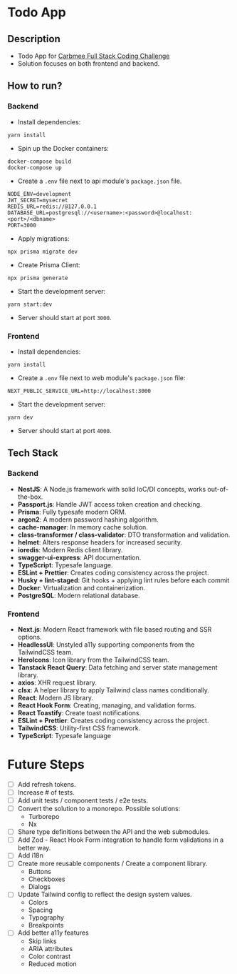 # Todo App

## Description

* Todo App
  for [Carbmee Full Stack Coding Challenge](https://github.com/carbmee/code_challenges/tree/master/full_stack_challenge)
* Solution focuses on both frontend and backend.

## How to run?

### Backend

* Install dependencies:

```shell
yarn install
```

* Spin up the Docker containers:

```docker
docker-compose build
docker-compose up
```

* Create a `.env` file next to api module's `package.json` file.

```dotenv
NODE_ENV=development
JWT_SECRET=mysecret
REDIS_URL=redis://@127.0.0.1
DATABASE_URL=postgresql://<username>:<password>@localhost:<port>/<dbname>
PORT=3000

```

* Apply migrations:

```shell
npx prisma migrate dev
```

* Create Prisma Client:

```shell
npx prisma generate
```

* Start the development server:

```shell
yarn start:dev
```

* Server should start at port `3000`.

### Frontend

* Install dependencies:

```shell
yarn install
```

* Create a `.env` file next to web module's `package.json` file:

```dotenv
NEXT_PUBLIC_SERVICE_URL=http://localhost:3000
```

* Start the development server:

```shell
yarn dev
```

* Server should start at port `4000`.

## Tech Stack

### Backend

* **NestJS**: A Node.js framework with solid IoC/DI concepts, works out-of-the-box.
* **Passport.js**: Handle JWT access token creation and checking.
* **Prisma**: Fully typesafe modern ORM.
* **argon2**: A modern password hashing algorithm.
* **cache-manager**: In memory cache solution.
* **class-transformer / class-validator**: DTO transformation and validation.
* **helmet**: Alters response headers for increased security.
* **ioredis**: Modern Redis client library.
* **swagger-ui-express**: API documentation.
* **TypeScript**: Typesafe language.
* **ESLint + Prettier**: Creates coding consistency across the project.
* **Husky + lint-staged**: Git hooks + applying lint rules before each commit
* **Docker**: Virtualization and containerization.
* **PostgreSQL**: Modern relational database.

### Frontend

* **Next.js**: Modern React framework with file based routing and SSR options.
* **HeadlessUI**: Unstyled a11y supporting components from the TailwindCSS team.
* **HeroIcons**: Icon library from the TailwindCSS team.
* **Tanstack React Query**: Data fetching and server state management library.
* **axios**: XHR request library.
* **clsx**: A helper library to apply Tailwind class names conditionally.
* **React**: Modern JS library.
* **React Hook Form**: Creating, managing, and validation forms.
* **React Toastify**: Create toast notifications.
* **ESLint + Prettier**: Creates coding consistency across the project.
* **TailwindCSS**: Utility-first CSS framework.
* **TypeScript**: Typesafe language

# Future Steps

* [ ] Add refresh tokens.
* [ ] Increase # of tests.
* [ ] Add unit tests / component tests / e2e tests.
* [ ] Convert the solution to a monorepo. Possible solutions:
  * Turborepo
  * Nx
* [ ] Share type definitions between the API and the web submodules.
* [ ] Add Zod - React Hook Form integration to handle form validations in a better way.
* [ ] Add i18n
* [ ] Create more reusable components / Create a component library.
  * Buttons
  * Checkboxes
  * Dialogs
* [ ] Update Tailwind config to reflect the design system values.
  * Colors
  * Spacing
  * Typography
  * Breakpoints
* [ ] Add better a11y features
  * Skip links
  * ARIA attributes
  * Color contrast
  * Reduced motion
